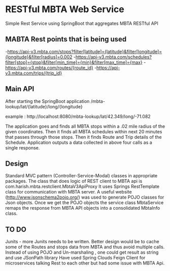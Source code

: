 # RESTful MBTA Web Service
Simple Rest Service using SpringBoot that aggregates MBTA RESTful API

## MABTA Rest points that is being used
-https://api-v3.mbta.com/stops?filter[latitude]={latitude}&filter[longitude]={longitude}&filter[radius]=0.002
-https://api-v3.mbta.com/schedules?filter[stop]={stop}&filter[min_time]={min}&filter[max_time]={max}
-https://api-v3.mbta.com/routes/{route_id}
-https://api-v3.mbta.com/trips/{trip_id}

## Main API
After starting the SpringBoot application
 /mbta-lookup/lat/{latitude}/long/{longitude}

example : http://localhost:8080/mbta-lookup/lat/42.349/long/-71.082

The application goes and finds all MBTA stops within a .02 mile radius of the given coordinates.
Then it finds all MBTA schedules within next 20 minutes that passes through those stops.
Then it finds Route and Trip details of the Schedule.
Application outputs a data collected in above four calls as a single response.

## Design
Standard MVC pattern (Controller-Service-Modal) classes in appropriate packages.
The class that does logic of REST client to MBTA api is com.harish.mbta.restclient.MbtaV3ApiProxy
It uses Springs RestTemplate class for communication with MBTA server.  A useful website (http://www.jsonschema2pojo.org/)
was used to generate POJO classes for Json objects. Once we get the POJO objects the service class MbtaService
remaps the response from MBTA API objects into a consolidated MbtaInfo class.

## TO DO
 Junits - more Junits needs to be written.
 Better design would be to cache some of the Routes and stops data from MBTA and thus avoid multiple calls.
 Instead of using POJO and Un-marshaling , one could get result as string and use JSonPath library 
 Have used Spring Clouds Feign Client for microservices talking Rest to each other but had some issue with MBTA Api.






